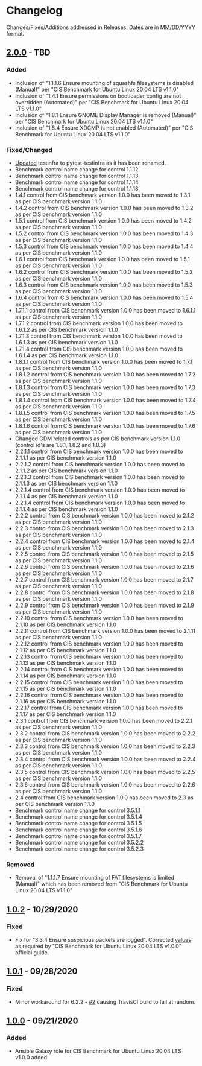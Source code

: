 # Changelog
Changes/Fixes/Additions addressed in Releases. Dates are in MM/DD/YYYY format.

## [2.0.0](https://github.com/darkwizard242/cis_ubuntu_2004/releases/tag/2.0.0) - TBD

### Added

* Inclusion of "1.1.1.6 Ensure mounting of squashfs filesystems is disabled (Manual)" per "CIS Benchmark for Ubuntu Linux 20.04 LTS v1.1.0"
* Inclusion of "1.4.1 Ensure permissions on bootloader config are not overridden (Automated)" per "CIS Benchmark for Ubuntu Linux 20.04 LTS v1.1.0"
* Inclusion of "1.8.1 Ensure GNOME Display Manager is removed (Manual)" per "CIS Benchmark for Ubuntu Linux 20.04 LTS v1.1.0"
* Inclusion of "1.8.4 Ensure XDCMP is not enabled (Automated)" per "CIS Benchmark for Ubuntu Linux 20.04 LTS v1.1.0"

### Fixed/Changed

* [Updated](https://github.com/darkwizard242/cis_ubuntu_2004/commit/1f53384e7ec16371781ca99452e7d902a0de8c2b) testinfra to pytest-testinfra as it has been renamed.
* Benchmark control name change for control 1.1.12
* Benchmark control name change for control 1.1.13
* Benchmark control name change for control 1.1.14
* Benchmark control name change for control 1.1.18
* 1.4.1 control from CIS benchmark version 1.0.0 has been moved to 1.3.1 as per CIS benchmark version 1.1.0
* 1.4.2 control from CIS benchmark version 1.0.0 has been moved to 1.3.2 as per CIS benchmark version 1.1.0
* 1.5.1 control from CIS benchmark version 1.0.0 has been moved to 1.4.2 as per CIS benchmark version 1.1.0
* 1.5.2 control from CIS benchmark version 1.0.0 has been moved to 1.4.3 as per CIS benchmark version 1.1.0
* 1.5.3 control from CIS benchmark version 1.0.0 has been moved to 1.4.4 as per CIS benchmark version 1.1.0
* 1.6.1 control from CIS benchmark version 1.0.0 has been moved to 1.5.1 as per CIS benchmark version 1.1.0
* 1.6.2 control from CIS benchmark version 1.0.0 has been moved to 1.5.2 as per CIS benchmark version 1.1.0
* 1.6.3 control from CIS benchmark version 1.0.0 has been moved to 1.5.3 as per CIS benchmark version 1.1.0
* 1.6.4 control from CIS benchmark version 1.0.0 has been moved to 1.5.4 as per CIS benchmark version 1.1.0
* 1.7.1.1 control from CIS benchmark version 1.0.0 has been moved to 1.6.1.1 as per CIS benchmark version 1.1.0
* 1.7.1.2 control from CIS benchmark version 1.0.0 has been moved to 1.6.1.2 as per CIS benchmark version 1.1.0
* 1.7.1.3 control from CIS benchmark version 1.0.0 has been moved to 1.6.1.3 as per CIS benchmark version 1.1.0
* 1.7.1.4 control from CIS benchmark version 1.0.0 has been moved to 1.6.1.4 as per CIS benchmark version 1.1.0
* 1.8.1.1 control from CIS benchmark version 1.0.0 has been moved to 1.7.1 as per CIS benchmark version 1.1.0
* 1.8.1.2 control from CIS benchmark version 1.0.0 has been moved to 1.7.2 as per CIS benchmark version 1.1.0
* 1.8.1.3 control from CIS benchmark version 1.0.0 has been moved to 1.7.3 as per CIS benchmark version 1.1.0
* 1.8.1.4 control from CIS benchmark version 1.0.0 has been moved to 1.7.4 as per CIS benchmark version 1.1.0
* 1.8.1.5 control from CIS benchmark version 1.0.0 has been moved to 1.7.5 as per CIS benchmark version 1.1.0
* 1.8.1.6 control from CIS benchmark version 1.0.0 has been moved to 1.7.6 as per CIS benchmark version 1.1.0
* Changed GDM related controls as per CIS benchmark version 1.1.0 (control id's are 1.8.1, 1.8.2 and 1.8.3)
* 2.2.1.1 control from CIS benchmark version 1.0.0 has been moved to 2.1.1.1 as per CIS benchmark version 1.1.0
* 2.2.1.2 control from CIS benchmark version 1.0.0 has been moved to 2.1.1.2 as per CIS benchmark version 1.1.0
* 2.2.1.3 control from CIS benchmark version 1.0.0 has been moved to 2.1.1.3 as per CIS benchmark version 1.1.0
* 2.2.1.4 control from CIS benchmark version 1.0.0 has been moved to 2.1.1.4 as per CIS benchmark version 1.1.0
* 2.2.1.4 control from CIS benchmark version 1.0.0 has been moved to 2.1.1.4 as per CIS benchmark version 1.1.0
* 2.2.2 control from CIS benchmark version 1.0.0 has been moved to 2.1.2 as per CIS benchmark version 1.1.0
* 2.2.3 control from CIS benchmark version 1.0.0 has been moved to 2.1.3 as per CIS benchmark version 1.1.0
* 2.2.4 control from CIS benchmark version 1.0.0 has been moved to 2.1.4 as per CIS benchmark version 1.1.0
* 2.2.5 control from CIS benchmark version 1.0.0 has been moved to 2.1.5 as per CIS benchmark version 1.1.0
* 2.2.6 control from CIS benchmark version 1.0.0 has been moved to 2.1.6 as per CIS benchmark version 1.1.0
* 2.2.7 control from CIS benchmark version 1.0.0 has been moved to 2.1.7 as per CIS benchmark version 1.1.0
* 2.2.8 control from CIS benchmark version 1.0.0 has been moved to 2.1.8 as per CIS benchmark version 1.1.0
* 2.2.9 control from CIS benchmark version 1.0.0 has been moved to 2.1.9 as per CIS benchmark version 1.1.0
* 2.2.10 control from CIS benchmark version 1.0.0 has been moved to 2.1.10 as per CIS benchmark version 1.1.0
* 2.2.11 control from CIS benchmark version 1.0.0 has been moved to 2.1.11 as per CIS benchmark version 1.1.0
* 2.2.12 control from CIS benchmark version 1.0.0 has been moved to 2.1.12 as per CIS benchmark version 1.1.0
* 2.2.13 control from CIS benchmark version 1.0.0 has been moved to 2.1.13 as per CIS benchmark version 1.1.0
* 2.2.14 control from CIS benchmark version 1.0.0 has been moved to 2.1.14 as per CIS benchmark version 1.1.0
* 2.2.15 control from CIS benchmark version 1.0.0 has been moved to 2.1.15 as per CIS benchmark version 1.1.0
* 2.2.16 control from CIS benchmark version 1.0.0 has been moved to 2.1.16 as per CIS benchmark version 1.1.0
* 2.2.17 control from CIS benchmark version 1.0.0 has been moved to 2.1.17 as per CIS benchmark version 1.1.0
* 2.3.1 control from CIS benchmark version 1.0.0 has been moved to 2.2.1 as per CIS benchmark version 1.1.0
* 2.3.2 control from CIS benchmark version 1.0.0 has been moved to 2.2.2 as per CIS benchmark version 1.1.0
* 2.3.3 control from CIS benchmark version 1.0.0 has been moved to 2.2.3 as per CIS benchmark version 1.1.0
* 2.3.4 control from CIS benchmark version 1.0.0 has been moved to 2.2.4 as per CIS benchmark version 1.1.0
* 2.3.5 control from CIS benchmark version 1.0.0 has been moved to 2.2.5 as per CIS benchmark version 1.1.0
* 2.3.6 control from CIS benchmark version 1.0.0 has been moved to 2.2.6 as per CIS benchmark version 1.1.0
* 2.4 control from CIS benchmark version 1.0.0 has been moved to 2.3 as per CIS benchmark version 1.1.0
* Benchmark control name change for control 3.5.1.1
* Benchmark control name change for control 3.5.1.4
* Benchmark control name change for control 3.5.1.5
* Benchmark control name change for control 3.5.1.6
* Benchmark control name change for control 3.5.1.7
* Benchmark control name change for control 3.5.2.2
* Benchmark control name change for control 3.5.2.3

### Removed

* Removal of "1.1.1.7 Ensure mounting of FAT filesystems is limited (Manual)" which has been removed from "CIS Benchmark for Ubuntu Linux 20.04 LTS v1.1.0"

## [1.0.2](https://github.com/darkwizard242/cis_ubuntu_2004/releases/tag/1.0.2) - 10/29/2020

### Fixed

* Fix for "3.3.4 Ensure suspicious packets are logged". Corrected [values](https://github.com/darkwizard242/cis_ubuntu_2004/commit/f5e81396221990176524ab37fad7a080dcc470ef) as required by "CIS Benchmark for Ubuntu Linux 20.04 LTS v1.0.0" official guide.

## [1.0.1](https://github.com/darkwizard242/cis_ubuntu_2004/releases/tag/1.0.1) - 09/28/2020

### Fixed

* Minor workaround for 6.2.2 - [#2](https://github.com/darkwizard242/cis_ubuntu_2004/pull/2/commits/ab20e5c4b20094fc5057b2dfd2c56bec8e8a1faa) causing TravisCI build to fail at random.

## [1.0.0](https://github.com/darkwizard242/cis_ubuntu_2004/releases/tag/1.0.0) - 09/21/2020

### Added
* Ansible Galaxy role for CIS Benchmark for Ubuntu Linux 20.04 LTS v1.0.0 added.
